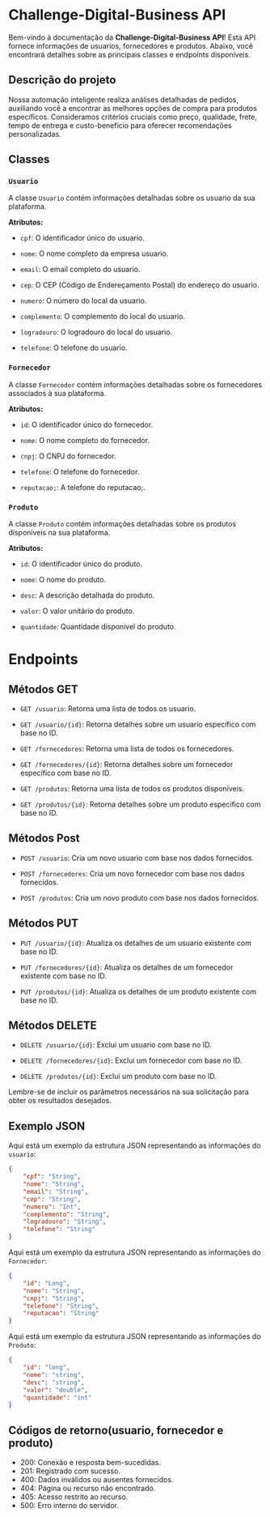 # Challenge-Digital-Business API

Bem-vindo à documentação da **Challenge-Digital-Business API**! Esta API fornece informações de usuarios, fornecedores e produtos. Abaixo, você encontrará detalhes sobre as principais classes e endpoints disponíveis.

## Descrição do projeto
Nossa automação inteligente realiza análises detalhadas de pedidos, auxiliando você a encontrar as melhores opções de compra para produtos específicos. Consideramos critérios cruciais como preço, qualidade, frete, tempo de entrega e custo-benefício para oferecer recomendações personalizadas.

## Classes

### `Usuario`

A classe `Usuario` contém informações detalhadas sobre os usuario da sua plataforma.

**Atributos:**

- `cpf`: O identificador único do usuario.
  
- `nome`: O nome completo da empresa usuario.

- `email`: O email completo do usuario.
  
- `cep`: O CEP (Código de Endereçamento Postal) do endereço do usuario.
  
- `numero`: O número do local da usuario.

- `complemento`: O complemento do local do usuario.

- `logradouro`: O logradouro do local do usuario.

- `telefone`: O telefone do usuario.

### `Fornecedor`

A classe `Fornecedor` contém informações detalhadas sobre os fornecedores associados à sua plataforma.

**Atributos:**

- `id`: O identificador único do fornecedor.
  
- `nome`: O nome completo do fornecedor.
  
- `cnpj`: O CNPJ do fornecedor.

- `telefone`: O telefone do fornecedor.

- `reputacao;`: A telefone do reputacao;.

### `Produto`

A classe `Produto` contém informações detalhadas sobre os produtos disponíveis na sua plataforma.

**Atributos:**

- `id`: O identificador único do produto.
  
- `nome`: O nome do produto.
  
- `desc`: A descrição detalhada do produto.
  
- `valor`: O valor unitário do produto.
  
- `quantidade`: Quantidade disponível do produto.

# Endpoints

## Métodos GET

- `GET /usuario`: Retorna uma lista de todos os usuario.
  
- `GET /usuario/{id}`: Retorna detalhes sobre um usuario específico com base no ID.

- `GET /fornecedores`: Retorna uma lista de todos os fornecedores.
  
- `GET /fornecedores/{id}`: Retorna detalhes sobre um fornecedor específico com base no ID.

- `GET /produtos`: Retorna uma lista de todos os produtos disponíveis.
  
- `GET /produtos/{id}`: Retorna detalhes sobre um produto específico com base no ID.

## Métodos Post
  
- `POST /usuario`: Cria um novo usuario com base nos dados fornecidos.

- `POST /fornecedores`: Cria um novo fornecedor com base nos dados fornecidos.

- `POST /produtos`: Cria um novo produto com base nos dados fornecidos.

## Métodos PUT
  
- `PUT /usuario/{id}`: Atualiza os detalhes de um usuario existente com base no ID.

- `PUT /fornecedores/{id}`: Atualiza os detalhes de um fornecedor existente com base no ID.

- `PUT /produtos/{id}`: Atualiza os detalhes de um produto existente com base no ID.

## Métodos DELETE
  
- `DELETE /usuario/{id}`: Exclui um usuario com base no ID.
  
- `DELETE /fornecedores/{id}`: Exclui um fornecedor com base no ID.
  
- `DELETE /produtos/{id}`: Exclui um produto com base no ID.

Lembre-se de incluir os parâmetros necessários na sua solicitação para obter os resultados desejados.

## Exemplo JSON

Aqui está um exemplo da estrutura JSON representando as informações do `usuario`:

```json
{
    "cpf": "String",
    "nome": "String",
    "email": "String",
    "cep": "String",
    "numero": "Int",
    "complemento": "String",
    "logradouro": "String",
    "telefone": "String"
}
```

Aqui está um exemplo da estrutura JSON representando as informações do `Fornecedor`:

```json
{
    "id": "Long",
    "nome": "String",
    "cnpj": "String",
    "telefone": "String",
    "reputacao": "String"
}
```

Aqui está um exemplo da estrutura JSON representando as informações do `Produto`:

```json
{
    "id": "long",
    "nome": "string",
    "desc": "string",
    "valor": "double",
    "quantidade": "int"
}
```

## Códigos de retorno(usuario, fornecedor e produto)

- 200: Conexão e resposta bem-sucedidas.
- 201: Registrado com sucesso.
- 400: Dados inválidos ou ausentes fornecidos.
- 404: Página ou recurso não encontrado.
- 405: Acesso restrito ao recurso.
- 500: Erro interno do servidor.